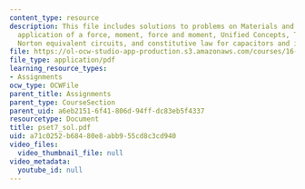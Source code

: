 ```yaml
---
content_type: resource
description: This file includes solutions to problems on Materials and Structures,
  application of a force, moment, force and moment, Unified Concepts, Thevinin and
  Norton equivalent circuits, and constitutive law for capacitors and inductors.
file: https://ol-ocw-studio-app-production.s3.amazonaws.com/courses/16-01-unified-engineering-i-ii-iii-iv-fall-2005-spring-2006/a71c0252b68480e8abb955cd8c3cd940_pset7_sol.pdf
file_type: application/pdf
learning_resource_types:
- Assignments
ocw_type: OCWFile
parent_title: Assignments
parent_type: CourseSection
parent_uid: a6eb2151-6f41-806d-94ff-dc83eb5f4337
resourcetype: Document
title: pset7_sol.pdf
uid: a71c0252-b684-80e8-abb9-55cd8c3cd940
video_files:
  video_thumbnail_file: null
video_metadata:
  youtube_id: null
---
```

